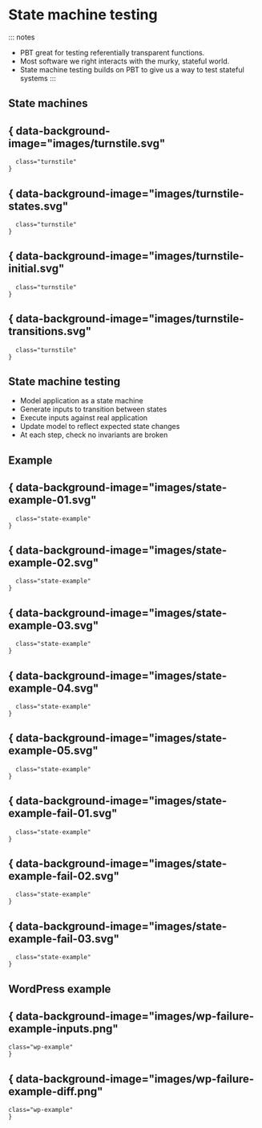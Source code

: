 # State machine testing

::: notes
- PBT great for testing referentially transparent functions.
- Most software we right interacts with the murky, stateful world.
- State machine testing builds on PBT to give us a way to test stateful systems
:::

## State machines

## { data-background-image="images/turnstile.svg"
      class="turnstile"
    }

## { data-background-image="images/turnstile-states.svg"
      class="turnstile"
    }

## { data-background-image="images/turnstile-initial.svg"
      class="turnstile"
    }

## { data-background-image="images/turnstile-transitions.svg"
      class="turnstile"
    }

## State machine testing

- Model application as a state machine
- Generate inputs to transition between states
- Execute inputs against real application
- Update model to reflect expected state changes
- At each step, check no invariants are broken

## Example

## { data-background-image="images/state-example-01.svg"
      class="state-example"
    }

## { data-background-image="images/state-example-02.svg"
      class="state-example"
    }

## { data-background-image="images/state-example-03.svg"
      class="state-example"
    }

## { data-background-image="images/state-example-04.svg"
      class="state-example"
    }

## { data-background-image="images/state-example-05.svg"
      class="state-example"
    }

## { data-background-image="images/state-example-fail-01.svg"
      class="state-example"
    }

## { data-background-image="images/state-example-fail-02.svg"
      class="state-example"
    }

## { data-background-image="images/state-example-fail-03.svg"
      class="state-example"
    }

## WordPress example

## { data-background-image="images/wp-failure-example-inputs.png"
    class="wp-example"
    }

## { data-background-image="images/wp-failure-example-diff.png"
    class="wp-example"
    }
 




